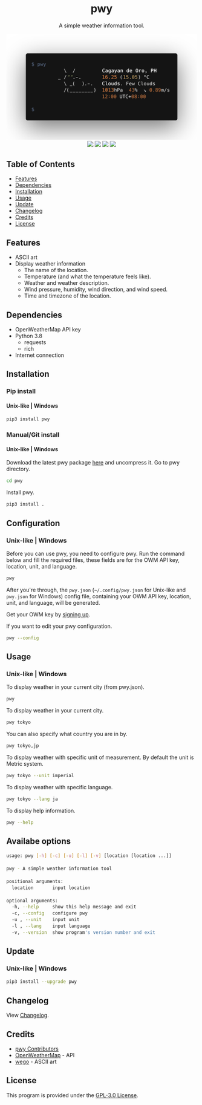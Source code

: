 <div align="center">
    <h1>pwy</h1>
    <p>A simple weather information tool.</p>
    <img src="pwy.png"><br>
    <a href="https://pypi.org/project/pwy"><img src="https://img.shields.io/pypi/v/pwy"></a>
    <a href="https://openweathermap.org/api"><img src="https://img.shields.io/badge/openweathermap-api-blue"></a>
    <a href="#"><img src="https://static.pepy.tech/personalized-badge/pwy?period=total&units=none&left_color=grey&right_color=blue&left_text=downloads"></a>
    <a href="https://github.com/cliegargo/pwy/blob/master/LICENSE"><img src="https://img.shields.io/pypi/l/pwy?color=blue"></a>
</div>


## Table of Contents
* [Features](#features)
* [Dependencies](#dependencies)
* [Installation](#installation)
* [Usage](#usage)
* [Update](#update)
* [Changelog](#changelog)
* [Credits](#credits)
* [License](#license)


## Features
* ASCII art
* Display weather information
    * The name of the location.
    * Temperature (and what the temperature feels like).
    * Weather and weather description.
    * Wind pressure, humidity, wind direction, and wind speed.
    * Time and timezone of the location.


## Dependencies
* OpenWeatherMap API key
* Python 3.8
    * requests
	* rich
* Internet connection


## Installation
### Pip install
#### Unix-like | Windows
```sh
pip3 install pwy
```

### Manual/Git install
#### Unix-like | Windows

Download the latest pwy package [here](https://github.com/cliegargo/pwy/releases/latest) and uncompress it.
Go to pwy directory.
```sh
cd pwy
```
Install pwy.
```sh
pip3 install .
```


## Configuration
### Unix-like | Windows
Before you can use pwy, you need to configure pwy. Run the command below and fill the required files, these fields are for the OWM API key, location, unit, and language.
```sh
pwy
```
After you're through, the `pwy.json` (`~/.config/pwy.json` for Unix-like and `pwy.json` for Windows) config file, containing your OWM API key, location, unit, and language, will be generated.

Get your OWM key by [signing up](https://home.openweathermap.org/users/sign_up).

If you want to edit your pwy configuration.
```sh
pwy --config
```


## Usage
### Unix-like | Windows
To display weather in your current city (from pwy.json).
```sh
pwy
```

To display weather in your current city.
```sh
pwy tokyo
```

You can also specify what country you are in by.
```sh
pwy tokyo,jp
```

To display weather with specific unit of measurement. By default the unit is Metric system.
```sh
pwy tokyo --unit imperial
```
To display weather with specific language.
```sh
pwy tokyo --lang ja
```
To display help information.
```sh
pwy --help
```

## Availabe options
```sh
usage: pwy [-h] [-c] [-u] [-l] [-v] [location [location ...]]

pwy - A simple weather information tool

positional arguments:
  location       input location

optional arguments:
  -h, --help     show this help message and exit
  -c, --config   configure pwy
  -u , --unit    input unit
  -l , --lang    input language
  -v, --version  show program's version number and exit
```


## Update
### Unix-like | Windows
```sh
pip3 install --upgrade pwy
```


## Changelog
View [Changelog](https://github.com/cliegargo/pwy/blob/master/CHANGELOG.md).


## Credits
* [pwy Contributors](https://github.com/cliegargo/pwy/graphs/contributors)
* [OpenWeatherMap](https://openweathermap.org/current) - API
* [wego](https://github.com/schachmat/wego) - ASCII art


## License
This program is provided under the [GPL-3.0 License](https://github.com/cliegargo/pwy/blob/master/LICENSE).
